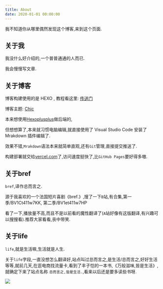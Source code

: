 ```yaml
---
title: About
date: 2020-01-01 00:00:00
---
```


我不知道你从哪里偶然发现这个博客,来到这个页面.

## 关于我

我没什么好介绍的,一个普普通通的人而已.

我会慢慢写文章.

## 关于博客

博客构建使用的是 HEXO , 教程看这里: [传送门](https://note.yfun.top/p/simply-build-your-hexo-blog/)

博客主题: [Chic](https://github.com/Siricee/hexo-theme-Chic)

本来想使用[Hexoplusplus](https://github.com/HexoPlusPlus/HexoPlusPlus)做后端的,

但想想算了,本来就习惯电脑编辑,就直接使用了 Visual Studio Code 安装了 Mrakdown 插件编辑了.

效果不错,`Mrakdown`语法本来就简单直观,还有`Git`管理,直接提交推送了.

构建部署就交给[vercel.com](https://vercel.com)了,访问速度挺快了,比`GitHub Pages`要好得多嗷.

## 关于bref

`bref`,译作总而言之.

源于我喜欢的一个法国短片喜剧《bref.》,搜了一下`B`站,有合集,第一季/BV1Ct411w7KK, 第二季/BV1et411w7HP

看了一下,播放量不高,而且不是以前看的魔性翻译了(`A`站好像有这版翻译,有兴趣可以搜搜看).推荐大家看看,丧中带笑.

## 关于life

`life`,就是生活嘛,生活就是人生.

关于`life`字段,一直没想怎么翻译好,站点叫过总而言之,是生活/总而言之,好好生活等等,就前几天,在逛电商找流量卡,看到了丰子恺的一本书,《万般滋味,皆是生活》,就确定下来了站点名称 `总而言之,皆是生活.`,看来以后还是要多读些书呀.

![](https://developer-forum-online.cdn.bcebos.com/23abd7f2-9b87-448e-bc04-4e75132fd332.png)